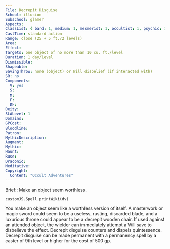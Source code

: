 ```yaml
---
File: Decrepit Disguise
School: illusion
Subschool: glamer
Aspects: 
ClassList: { bard: 1, medium: 1, mesmerist: 1, occultist: 1, psychic: 1, sorcerer: 1, wizard: 1 }
CastTime: standard action
Range: close (25 + 5 ft./2 levels)
Area: 
Effect: 
Targets: one object of no more than 10 cu. ft./level
Duration: 1 day/level
Dismissible: 
Shapeable: 
SavingThrow: none (object) or Will disbelief (if interacted with)
SR: no
Components:
  V: yes
  S: 
  M: 
  F: 
  DF: 
Deity: 
SLALevel: 1
Domains: 
GPCost: 
Bloodline: 
Patron: 
MythicDescription: 
Augment: 
Mythic: 
Haunt: 
Ruse: 
Draconic: 
Meditative: 
Copyright:
  Content: "Occult Adventures"
---
```

Brief:: Make an object seem worthless.

```dataviewjs
customJS.Spell.printWiki(dv)
```

You make an object seem like a worthless version of itself. A masterwork or magic sword could seem to be a useless, rusting, discarded blade, and a luxurious throne could appear to be a decrepit wooden chair. If used against an attended object, the wielder can immediately attempt a Will save to disbelieve the effect. Decrepit disguise counters and dispels quintessence.  Decrepit disguise can be made permanent with a permanency spell by a caster of 9th level or higher for the cost of 500 gp.
